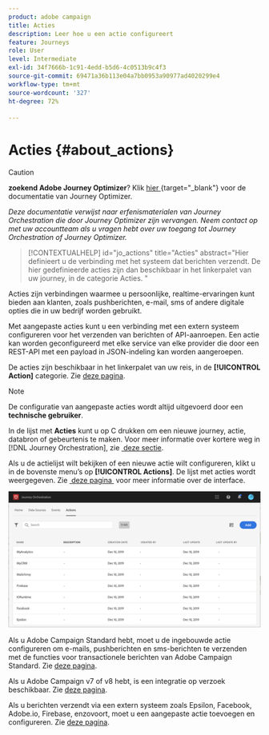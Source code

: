 ```yaml
---
product: adobe campaign
title: Acties
description: Leer hoe u een actie configureert
feature: Journeys
role: User
level: Intermediate
exl-id: 34f7666b-1c91-4edd-b5d6-4c0513b9c4f3
source-git-commit: 69471a36b113e04a7bb0953a90977ad4020299e4
workflow-type: tm+mt
source-wordcount: '327'
ht-degree: 72%

---
```


# Acties {#about_actions}


>[!CAUTION]
>
>**zoekend Adobe Journey Optimizer**? Klik [&#x200B; hier &#x200B;](https://experienceleague.adobe.com/nl/docs/journey-optimizer/using/ajo-home){target="_blank"} voor de documentatie van Journey Optimizer.
>
>
>_Deze documentatie verwijst naar erfenismaterialen van Journey Orchestration die door Journey Optimizer zijn vervangen. Neem contact op met uw accountteam als u vragen hebt over uw toegang tot Journey Orchestration of Journey Optimizer._


>[!CONTEXTUALHELP]
>id="jo_actions"
>title="Acties"
>abstract="Hier definieert u de verbinding met het systeem dat berichten verzendt. De hier gedefinieerde acties zijn dan beschikbaar in het linkerpalet van uw journey, in de categorie Acties. "

Acties zijn verbindingen waarmee u persoonlijke, realtime-ervaringen kunt bieden aan klanten, zoals pushberichten, e-mail, sms of andere digitale opties die in uw bedrijf worden gebruikt.

Met aangepaste acties kunt u een verbinding met een extern systeem configureren voor het verzenden van berichten of API-aanroepen. Een actie kan worden geconfigureerd met elke service van elke provider die door een REST-API met een payload in JSON-indeling kan worden aangeroepen.

De acties zijn beschikbaar in het linkerpalet van uw reis, in de **[!UICONTROL Action]** categorie. Zie [deze pagina](../building-journeys/about-action-activities.md).

>[!NOTE]
>
>De configuratie van aangepaste acties wordt altijd uitgevoerd door een **technische gebruiker**.

In de lijst met **Acties** kunt u op C drukken om een nieuwe journey, actie, databron of gebeurtenis te maken. Voor meer informatie over kortere weg in [!DNL Journey Orchestration], zie [&#x200B; deze sectie &#x200B;](../about/user-interface.md#section_ksq_zr1_ffb).

Als u de actielijst wilt bekijken of een nieuwe actie wilt configureren, klikt u in de bovenste menu’s op **[!UICONTROL Actions]**. De lijst met acties wordt weergegeven. Zie [&#x200B; deze pagina &#x200B;](../about/user-interface.md) voor meer informatie over de interface.

![](../assets/custom1.png)

Als u Adobe Campaign Standard hebt, moet u de ingebouwde actie configureren om e-mails, pushberichten en sms-berichten te verzenden met de functies voor transactionele berichten van Adobe Campaign Standard. Zie [deze pagina](../action/working-with-adobe-campaign.md).

Als u Adobe Campaign v7 of v8 hebt, is een integratie op verzoek beschikbaar. Zie [deze pagina](../action/acc-action.md).

Als u berichten verzendt via een extern systeem zoals Epsilon, Facebook, Adobe.io, Firebase, enzovoort, moet u een aangepaste actie toevoegen en configureren. Zie [deze pagina](../action/about-custom-action-configuration.md).

